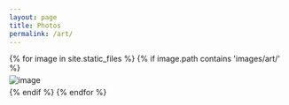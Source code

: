 ```yaml
---
layout: page
title: Photos
permalink: /art/
---
```


<div style="display: grid; column-gap: 5px; row-gap: 5px; grid: repeat(3, 100px); grid-auto-flow: row;">
    {% for image in site.static_files %}
        {% if image.path contains 'images/art/' %}
            <img src="{{site.basurl}}{{image.path}}" alt="image" />
        {% endif %}
    {% endfor %}
</div>

